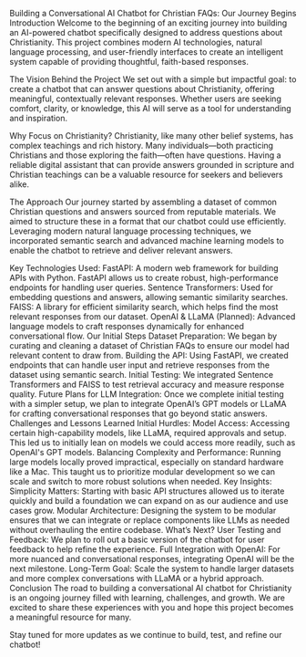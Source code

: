 Building a Conversational AI Chatbot for Christian FAQs: Our Journey Begins
Introduction
Welcome to the beginning of an exciting journey into building an AI-powered chatbot specifically designed to address questions about Christianity. This project combines modern AI technologies, natural language processing, and user-friendly interfaces to create an intelligent system capable of providing thoughtful, faith-based responses.

The Vision Behind the Project
We set out with a simple but impactful goal: to create a chatbot that can answer questions about Christianity, offering meaningful, contextually relevant responses. Whether users are seeking comfort, clarity, or knowledge, this AI will serve as a tool for understanding and inspiration.

Why Focus on Christianity?
Christianity, like many other belief systems, has complex teachings and rich history. Many individuals—both practicing Christians and those exploring the faith—often have questions. Having a reliable digital assistant that can provide answers grounded in scripture and Christian teachings can be a valuable resource for seekers and believers alike.

The Approach
Our journey started by assembling a dataset of common Christian questions and answers sourced from reputable materials. We aimed to structure these in a format that our chatbot could use efficiently. Leveraging modern natural language processing techniques, we incorporated semantic search and advanced machine learning models to enable the chatbot to retrieve and deliver relevant answers.

Key Technologies Used:
FastAPI: A modern web framework for building APIs with Python. FastAPI allows us to create robust, high-performance endpoints for handling user queries.
Sentence Transformers: Used for embedding questions and answers, allowing semantic similarity searches.
FAISS: A library for efficient similarity search, which helps find the most relevant responses from our dataset.
OpenAI & LLaMA (Planned): Advanced language models to craft responses dynamically for enhanced conversational flow.
Our Initial Steps
Dataset Preparation: We began by curating and cleaning a dataset of Christian FAQs to ensure our model had relevant content to draw from.
Building the API: Using FastAPI, we created endpoints that can handle user input and retrieve responses from the dataset using semantic search.
Initial Testing: We integrated Sentence Transformers and FAISS to test retrieval accuracy and measure response quality.
Future Plans for LLM Integration: Once we complete initial testing with a simpler setup, we plan to integrate OpenAI’s GPT models or LLaMA for crafting conversational responses that go beyond static answers.
Challenges and Lessons Learned
Initial Hurdles:
Model Access: Accessing certain high-capability models, like LLaMA, required approvals and setup. This led us to initially lean on models we could access more readily, such as OpenAI's GPT models.
Balancing Complexity and Performance: Running large models locally proved impractical, especially on standard hardware like a Mac. This taught us to prioritize modular development so we can scale and switch to more robust solutions when needed.
Key Insights:
Simplicity Matters: Starting with basic API structures allowed us to iterate quickly and build a foundation we can expand on as our audience and use cases grow.
Modular Architecture: Designing the system to be modular ensures that we can integrate or replace components like LLMs as needed without overhauling the entire codebase.
What’s Next?
User Testing and Feedback: We plan to roll out a basic version of the chatbot for user feedback to help refine the experience.
Full Integration with OpenAI: For more nuanced and conversational responses, integrating OpenAI will be the next milestone.
Long-Term Goal: Scale the system to handle larger datasets and more complex conversations with LLaMA or a hybrid approach.
Conclusion
The road to building a conversational AI chatbot for Christianity is an ongoing journey filled with learning, challenges, and growth. We are excited to share these experiences with you and hope this project becomes a meaningful resource for many.

Stay tuned for more updates as we continue to build, test, and refine our chatbot!


